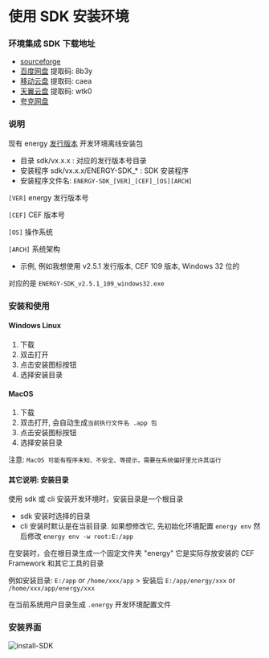 # 使用 SDK 安装环境

### 环境集成 SDK 下载地址

- [sourceforge](https://sourceforge.net/projects/energye/files/sdk/)
- [百度网盘](https://pan.baidu.com/s/1XdtfMxmM5YciLWFyC90l3Q?pwd=8b3y) 提取码: 8b3y
- [移动云盘](https://caiyun.139.com/m/i?2jexCZksHP4od) 提取码: caea
- [天翼云盘](http://cloud.189.cn/t/MreEzeuY7fue) 提取码: wtk0
- [夸克网盘](https://pan.quark.cn/s/1dc97bb4280d)

### 说明

现有 energy [发行版本](https://github.com/energye/energy/releases) 开发环境离线安装包

- 目录 sdk/vx.x.x : 对应的发行版本号目录
- 安装程序 sdk/vx.x.x/ENERGY-SDK_* : SDK 安装程序
- 安装程序文件名: `ENERGY-SDK_[VER]_[CEF]_[OS][ARCH]`

`[VER]` energy 发行版本号

`[CEF]` CEF 版本号

`[OS]` 操作系统

`[ARCH]` 系统架构

- 示例, 例如我想使用 v2.5.1 发行版本, CEF 109 版本, Windows 32 位的

对应的是 `ENERGY-SDK_v2.5.1_109_windows32.exe`

### 安装和使用

#### Windows Linux
1. 下载
2. 双击打开
3. 点击安装图标按钮
4. 选择安装目录

#### MacOS
1. 下载
2. 双击打开, 会自动生成`当前执行文件名 .app 包`
3. 点击安装图标按钮
4. 选择安装目录

注意: `MacOS 可能有程序未知、不安全、等提示，需要在系统偏好里允许其运行`

#### 其它说明: 安装目录
使用 sdk 或 cli 安装开发环境时，安装目录是一个根目录
- sdk 安装时选择的目录
- cli 安装时默认是在当前目录. 如果想修改它, 先初始化环境配置 `energy env` 然后修改 `energy env -w root:E:/app` 

在安装时，会在根目录生成一个固定文件夹 "energy" 它是实际存放安装的 CEF Framework 和其它工具的目录

例如安装目录: `E:/app` or `/home/xxx/app` > 安装后 `E:/app/energy/xxx` or `/home/xxx/app/energy/xxx`

在当前系统用户目录生成 `.energy` 开发环境配置文件


### 安装界面

![install-SDK](/imgs/course/install-sdk.png)
